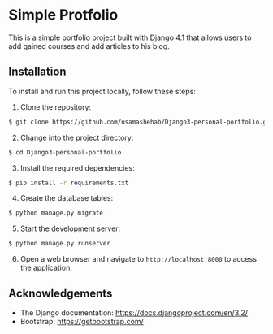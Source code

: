 # Simple Protfolio

This is a simple portfolio project built with Django 4.1 that allows users to add gained courses and add articles to his blog.

## Installation

To install and run this project locally, follow these steps:

1. Clone the repository:

```bash
$ git clone https://github.com/usamashehab/Django3-personal-portfolio.git
```

2. Change into the project directory:

```bash
$ cd Django3-personal-portfolio
```

3. Install the required dependencies:

```bash
$ pip install -r requirements.txt
```

4. Create the database tables:

```bash
$ python manage.py migrate
```

5. Start the development server:

```bash
$ python manage.py runserver
```

6. Open a web browser and navigate to `http://localhost:8000` to access the application.

## Acknowledgements

- The Django documentation: https://docs.djangoproject.com/en/3.2/
- Bootstrap: https://getbootstrap.com/
